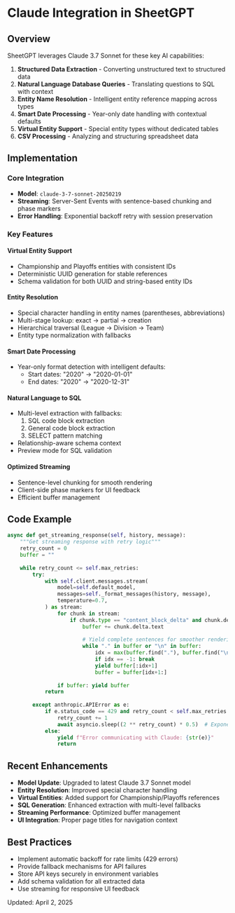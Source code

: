 # Claude Integration in SheetGPT

## Overview

SheetGPT leverages Claude 3.7 Sonnet for these key AI capabilities:

1. **Structured Data Extraction** - Converting unstructured text to structured data
2. **Natural Language Database Queries** - Translating questions to SQL with context
3. **Entity Name Resolution** - Intelligent entity reference mapping across types
4. **Smart Date Processing** - Year-only date handling with contextual defaults
5. **Virtual Entity Support** - Special entity types without dedicated tables
6. **CSV Processing** - Analyzing and structuring spreadsheet data

## Implementation

### Core Integration

- **Model**: `claude-3-7-sonnet-20250219`
- **Streaming**: Server-Sent Events with sentence-based chunking and phase markers 
- **Error Handling**: Exponential backoff retry with session preservation

### Key Features

#### Virtual Entity Support
- Championship and Playoffs entities with consistent IDs
- Deterministic UUID generation for stable references
- Schema validation for both UUID and string-based entity IDs

#### Entity Resolution
- Special character handling in entity names (parentheses, abbreviations)
- Multi-stage lookup: exact → partial → creation
- Hierarchical traversal (League → Division → Team)
- Entity type normalization with fallbacks

#### Smart Date Processing
- Year-only format detection with intelligent defaults:
  - Start dates: "2020" → "2020-01-01"
  - End dates: "2020" → "2020-12-31"

#### Natural Language to SQL
- Multi-level extraction with fallbacks:
  1. SQL code block extraction
  2. General code block extraction
  3. SELECT pattern matching
- Relationship-aware schema context
- Preview mode for SQL validation

#### Optimized Streaming
- Sentence-level chunking for smooth rendering
- Client-side phase markers for UI feedback
- Efficient buffer management

## Code Example

```python
async def get_streaming_response(self, history, message):
    """Get streaming response with retry logic"""
    retry_count = 0
    buffer = ""
    
    while retry_count <= self.max_retries:
        try:
            with self.client.messages.stream(
                model=self.default_model,
                messages=self._format_messages(history, message),
                temperature=0.7,
            ) as stream:
                for chunk in stream:
                    if chunk.type == "content_block_delta" and chunk.delta.text:
                        buffer += chunk.delta.text
                        
                        # Yield complete sentences for smoother rendering
                        while "." in buffer or "\n" in buffer:
                            idx = max(buffer.find("."), buffer.find("\n"))
                            if idx == -1: break
                            yield buffer[:idx+1]
                            buffer = buffer[idx+1:]
                
                if buffer: yield buffer
            return
                
        except anthropic.APIError as e:
            if e.status_code == 429 and retry_count < self.max_retries:
                retry_count += 1
                await asyncio.sleep((2 ** retry_count) * 0.5)  # Exponential backoff
            else:
                yield f"Error communicating with Claude: {str(e)}"
                return
```

## Recent Enhancements

- **Model Update**: Upgraded to latest Claude 3.7 Sonnet model
- **Entity Resolution**: Improved special character handling
- **Virtual Entities**: Added support for Championship/Playoffs references
- **SQL Generation**: Enhanced extraction with multi-level fallbacks
- **Streaming Performance**: Optimized buffer management
- **UI Integration**: Proper page titles for navigation context

## Best Practices

- Implement automatic backoff for rate limits (429 errors)
- Provide fallback mechanisms for API failures
- Store API keys securely in environment variables
- Add schema validation for all extracted data
- Use streaming for responsive UI feedback

Updated: April 2, 2025